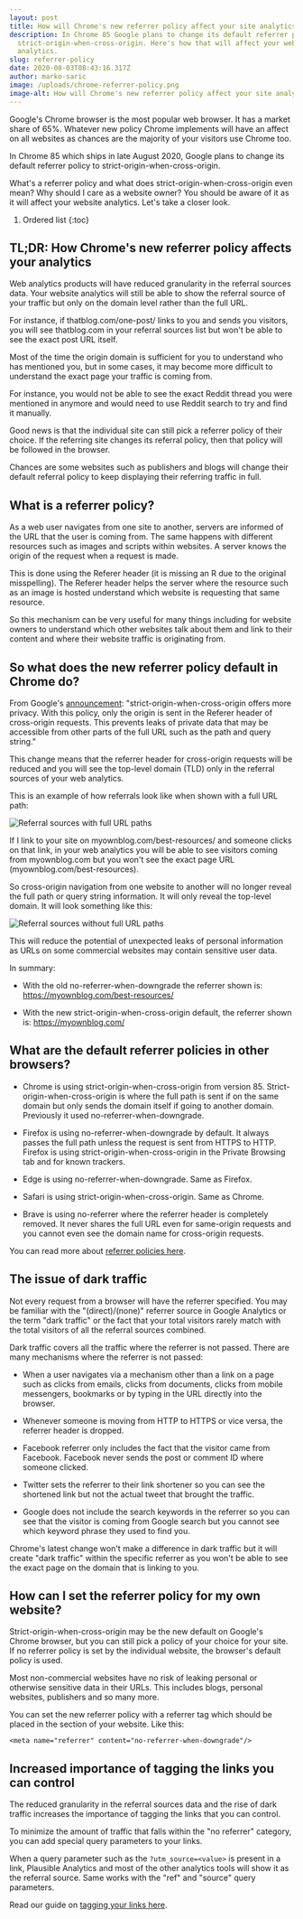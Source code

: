 ```yaml
---
layout: post
title: How will Chrome's new referrer policy affect your site analytics
description: In Chrome 85 Google plans to change its default referrer policy to
  strict-origin-when-cross-origin. Here's how that will affect your website
  analytics.
slug: referrer-policy
date: 2020-08-03T08:43:16.317Z
author: marko-saric
image: /uploads/chrome-referrer-policy.png
image-alt: How will Chrome's new referrer policy affect your site analytics
---
```

Google's Chrome browser is the most popular web browser. It has a market share of 65%. Whatever new policy Chrome implements will have an affect on all websites as chances are the majority of your visitors use Chrome too.

In Chrome 85 which ships in late August 2020, Google plans to change its default referrer policy to strict-origin-when-cross-origin. 

What's a referrer policy and what does strict-origin-when-cross-origin even mean? Why should I care as a website owner? You should be aware of it as it will affect your website analytics. Let's take a closer look.

1. Ordered list
{:toc}

## TL;DR: How Chrome's new referrer policy affects your analytics

Web analytics products will have reduced granularity in the referral sources data. Your website analytics will still be able to show the referral source of your traffic but only on the domain level rather than the full URL. 

For instance, if thatblog.com/one-post/ links to you and sends you visitors, you will see thatblog.com in your referral sources list but won't be able to see the exact post URL itself.

Most of the time the origin domain is sufficient for you to understand who has mentioned you, but in some cases, it may become more difficult to understand the exact page your traffic is coming from.

For instance, you would not be able to see the exact Reddit thread you were mentioned in anymore and would need to use Reddit search to try and find it manually.

Good news is that the individual site can still pick a referrer policy of their choice. If the referring site changes its referral policy, then that policy will be followed in the browser. 

Chances are some websites such as publishers and blogs will change their default referral policy to keep displaying their referring traffic in full.

## What is a referrer policy?

As a web user navigates from one site to another, servers are informed of the URL that the user is coming from. The same happens with different resources such as images and scripts within websites. A server knows the origin of the request when a request is made.

This is done using the Referer header (it is missing an R due to the original misspelling). The Referer header helps the server where the resource such as an image is hosted understand which website is requesting that same resource.

So this mechanism can be very useful for many things including for website owners to understand which other websites talk about them and link to their content and where their website traffic is originating from.

## So what does the new referrer policy default in Chrome do?

From Google's [announcement](https://developers.google.com/web/updates/2020/07/referrer-policy-new-chrome-default): "strict-origin-when-cross-origin offers more privacy. With this policy, only the origin is sent in the Referer header of cross-origin requests. This prevents leaks of private data that may be accessible from other parts of the full URL such as the path and query string."

This change means that the referrer header for cross-origin requests will be reduced and you will see the top-level domain (TLD) only in the referral sources of your web analytics.

This is an example of how referrals look like when shown with a full URL path:

![Referral sources with full URL paths](https://plausible.io/uploads/full-referrer-drilldown.png)

If I link to your site on myownblog.com/best-resources/ and someone clicks on that link, in your web analytics you will be able to see visitors coming from myownblog.com but you won't see the exact page URL (myownblog.com/best-resources).

So cross-origin navigation from one website to another will no longer reveal the full path or query string information. It will only reveal the top-level domain. It will look something like this:

![Referral sources without full URL paths](https://plausible.io/uploads/referral-drilldown-without-paths.png)

This will reduce the potential of unexpected leaks of personal information as URLs on some commercial websites may contain sensitive user data.

In summary:

* With the old no-referrer-when-downgrade the referrer shown is: https://myownblog.com/best-resources/

* With the new strict-origin-when-cross-origin default, the referrer shown is: https://myownblog.com/

## What are the default referrer policies in other browsers?

* Chrome is using strict-origin-when-cross-origin from version 85. Strict-origin-when-cross-origin is where the full path is sent if on the same domain but only sends the domain itself if going to another domain. Previously it used no-referrer-when-downgrade.

* Firefox is using no-referrer-when-downgrade by default. It always passes the full path unless the request is sent from HTTPS to HTTP. Firefox is using strict-origin-when-cross-origin in the Private Browsing tab and for known trackers.

* Edge is using no-referrer-when-downgrade. Same as Firefox.

* Safari is using strict-origin-when-cross-origin. Same as Chrome.

* Brave is using no-referrer where the referrer header is completely removed. It never shares the full URL even for same-origin requests and you cannot even see the domain name for cross-origin requests.

You can read more about [referrer policies here](https://developer.mozilla.org/en-US/docs/Web/HTTP/Headers/Referrer-Policy).

## The issue of dark traffic

Not every request from a browser will have the referrer specified. You may be familiar with the "(direct)/(none)" referrer source in Google Analytics or the term "dark traffic" or the fact that your total visitors rarely match with the total visitors of all the referral sources combined.

Dark traffic covers all the traffic where the referrer is not passed. There are many mechanisms where the referrer is not passed:

* When a user navigates via a mechanism other than a link on a page such as clicks from emails, clicks from documents, clicks from mobile messengers, bookmarks or by typing in the URL directly into the browser.

* Whenever someone is moving from HTTP to HTTPS or vice versa, the referrer header is dropped.

* Facebook referrer only includes the fact that the visitor came from Facebook. Facebook never sends the post or comment ID where someone clicked.

* Twitter sets the referrer to their link shortener so you can see the shortened link but not the actual tweet that brought the traffic.
    
* Google does not include the search keywords in the referrer so you can see that the visitor is coming from Google search but you cannot see which keyword phrase they used to find you.

Chrome's latest change won't make a difference in dark traffic but it will create "dark traffic" within the specific referrer as you won't be able to see the exact page on the domain that is linking to you.

## How can I set the referrer policy for my own website?

Strict-origin-when-cross-origin may be the new default on Google's Chrome browser, but you can still pick a policy of your choice for your site. If no referrer policy is set by the individual website, the browser's default policy is used.

Most non-commercial websites have no risk of leaking personal or otherwise sensitive data in their URLs. This includes blogs, personal websites, publishers and so many more.

You can set the new referrer policy with a <meta> referrer tag which should be placed in the <head> section of your website. Like this:

``<meta name="referrer" content="no-referrer-when-downgrade"/>``

## Increased importance of tagging the links you can control

The reduced granularity in the referral sources data and the rise of dark traffic increases the importance of tagging the links that you can control.

To minimize the amount of traffic that falls within the "no referrer" category, you can add special query parameters to your links. 

When a query parameter such as the ``?utm_source=<value>`` is present in a link, Plausible Analytics and most of the other analytics tools will show it as the referral source. Same works with the "ref" and "source" query parameters.

Read our guide on [tagging your links here](https://docs.plausible.io/manual-link-tagging).